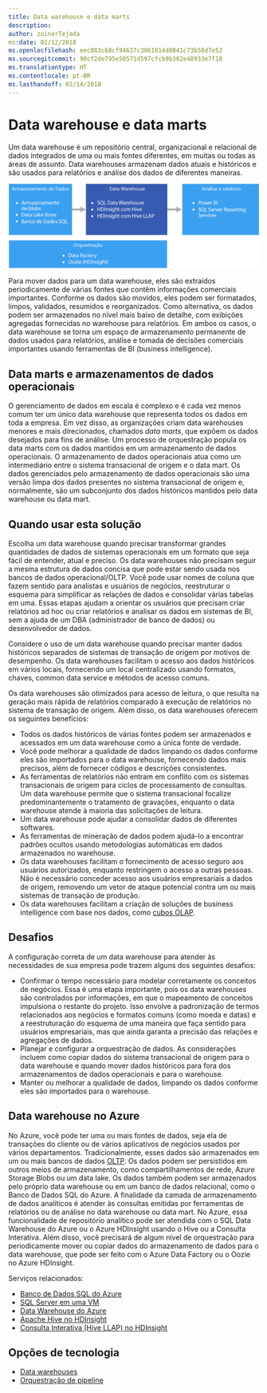 ```yaml
---
title: Data warehouse e data marts
description: 
author: zoinerTejada
ms:date: 02/12/2018
ms.openlocfilehash: eec883c68cf94637c3061814d0841c73b58d7e52
ms.sourcegitcommit: 90cf2de795e50571d597cfcb9b302e48933e7f18
ms.translationtype: HT
ms.contentlocale: pt-BR
ms.lasthandoff: 02/14/2018
---
```

# <a name="data-warehousing-and-data-marts"></a>Data warehouse e data marts

Um data warehouse é um repositório central, organizacional e relacional de dados integrados de uma ou mais fontes diferentes, em muitas ou todas as áreas de assunto. Data warehouses armazenam dados atuais e históricos e são usados para relatórios e análise dos dados de diferentes maneiras.

![Data warehouse no Azure](./images/data-warehousing.png)

Para mover dados para um data warehouse, eles são extraídos periodicamente de várias fontes que contêm informações comerciais importantes. Conforme os dados são movidos, eles podem ser formatados, limpos, validados, resumidos e reorganizados. Como alternativa, os dados podem ser armazenados no nível mais baixo de detalhe, com exibições agregadas fornecidas no warehouse para relatórios. Em ambos os casos, o data warehouse se torna um espaço de armazenamento permanente de dados usados para relatórios, análise e tomada de decisões comerciais importantes usando ferramentas de BI (business intelligence).

## <a name="data-marts-and-operational-data-stores"></a>Data marts e armazenamentos de dados operacionais

O gerenciamento de dados em escala é complexo e é cada vez menos comum ter um único data warehouse que representa todos os dados em toda a empresa. Em vez disso, as organizações criam data warehouses menores e mais direcionados, chamados *data marts*, que expõem os dados desejados para fins de análise. Um processo de orquestração popula os data marts com os dados mantidos em um armazenamento de dados operacionais. O armazenamento de dados operacionais atua como um intermediário entre o sistema transacional de origem e o data mart. Os dados gerenciados pelo armazenamento de dados operacionais são uma versão limpa dos dados presentes no sistema transacional de origem e, normalmente, são um subconjunto dos dados históricos mantidos pelo data warehouse ou data mart. 

## <a name="when-to-use-this-solution"></a>Quando usar esta solução

Escolha um data warehouse quando precisar transformar grandes quantidades de dados de sistemas operacionais em um formato que seja fácil de entender, atual e preciso. Os data warehouses não precisam seguir a mesma estrutura de dados concisa que pode estar sendo usada nos bancos de dados operacional/OLTP. Você pode usar nomes de coluna que fazem sentido para analistas e usuários de negócios, reestruturar o esquema para simplificar as relações de dados e consolidar várias tabelas em uma. Essas etapas ajudam a orientar os usuários que precisam criar relatórios ad hoc ou criar relatórios e analisar os dados em sistemas de BI, sem a ajuda de um DBA (administrador de banco de dados) ou desenvolvedor de dados.

Considere o uso de um data warehouse quando precisar manter dados históricos separados de sistemas de transação de origem por motivos de desempenho. Os data warehouses facilitam o acesso aos dados históricos em vários locais, fornecendo um local centralizado usando formatos, chaves, common data service e métodos de acesso comuns.

Os data warehouses são otimizados para acesso de leitura, o que resulta na geração mais rápida de relatórios comparado à execução de relatórios no sistema de transação de origem. Além disso, os data warehouses oferecem os seguintes benefícios:

* Todos os dados históricos de várias fontes podem ser armazenados e acessados em um data warehouse como a única fonte de verdade.
* Você pode melhorar a qualidade de dados limpando os dados conforme eles são importados para o data warehouse, fornecendo dados mais precisos, além de fornecer códigos e descrições consistentes.
* As ferramentas de relatórios não entram em conflito com os sistemas transacionais de origem para ciclos de processamento de consultas. Um data warehouse permite que o sistema transacional focalize predominantemente o tratamento de gravações, enquanto o data warehouse atende à maioria das solicitações de leitura.
* Um data warehouse pode ajudar a consolidar dados de diferentes softwares.
* As ferramentas de mineração de dados podem ajudá-lo a encontrar padrões ocultos usando metodologias automáticas em dados armazenados no warehouse.
* Os data warehouses facilitam o fornecimento de acesso seguro aos usuários autorizados, enquanto restringem o acesso a outras pessoas. Não é necessário conceder acesso aos usuários empresariais a dados de origem, removendo um vetor de ataque potencial contra um ou mais sistemas de transação de produção.
* Os data warehouses facilitam a criação de soluções de business intelligence com base nos dados, como [cubos OLAP](online-analytical-processing.md).

## <a name="challenges"></a>Desafios

A configuração correta de um data warehouse para atender às necessidades de sua empresa pode trazem alguns dos seguintes desafios:

* Confirmar o tempo necessário para modelar corretamente os conceitos de negócios. Essa é uma etapa importante, pois os data warehouses são controlados por informações, em que o mapeamento de conceitos impulsiona o restante do projeto. Isso envolve a padronização de termos relacionados aos negócios e formatos comuns (como moeda e datas) e a reestruturação do esquema de uma maneira que faça sentido para usuários empresariais, mas que ainda garanta a precisão das relações e agregações de dados.
* Planejar e configurar a orquestração de dados. As considerações incluem como copiar dados do sistema transacional de origem para o data warehouse e quando mover dados históricos para fora dos armazenamentos de dados operacionais e para o warehouse.
* Manter ou melhorar a qualidade de dados, limpando os dados conforme eles são importados para o warehouse.

## <a name="data-warehousing-in-azure"></a>Data warehouse no Azure

No Azure, você pode ter uma ou mais fontes de dados, seja ela de transações do cliente ou de vários aplicativos de negócios usados por vários departamentos. Tradicionalmente, esses dados são armazenados em um ou mais bancos de dados [OLTP](online-transaction-processing.md). Os dados podem ser persistidos em outros meios de armazenamento, como compartilhamentos de rede, Azure Storage Blobs ou um data lake. Os dados também podem ser armazenados pelo próprio data warehouse ou em um banco de dados relacional, como o Banco de Dados SQL do Azure. A finalidade da camada de armazenamento de dados analíticos é atender às consultas emitidas por ferramentas de relatórios ou de análise no data warehouse ou data mart. No Azure, essa funcionalidade de repositório analítico pode ser atendida com o SQL Data Warehouse do Azure ou o Azure HDInsight usando o Hive ou a Consulta Interativa. Além disso, você precisará de algum nível de orquestração para periodicamente mover ou copiar dados do armazenamento de dados para o data warehouse, que pode ser feito com o Azure Data Factory ou o Oozie no Azure HDInsight.

Serviços relacionados:

* [Banco de Dados SQL do Azure](/azure/sql-database/)
* [SQL Server em uma VM](/sql/sql-server/sql-server-technical-documentation)
* [Data Warehouse do Azure](/azure/sql-data-warehouse/sql-data-warehouse-overview-what-is)
* [Apache Hive no HDInsight](/azure/hdinsight/hadoop/hdinsight-use-hive)
* [Consulta Interativa (Hive LLAP) no HDInsight](/azure/hdinsight/interactive-query/apache-interactive-query-get-started)


## <a name="technology-choices"></a>Opções de tecnologia

- [Data warehouses](../technology-choices/data-warehouses.md)
- [Orquestração de pipeline](../technology-choices/pipeline-orchestration-data-movement.md)

